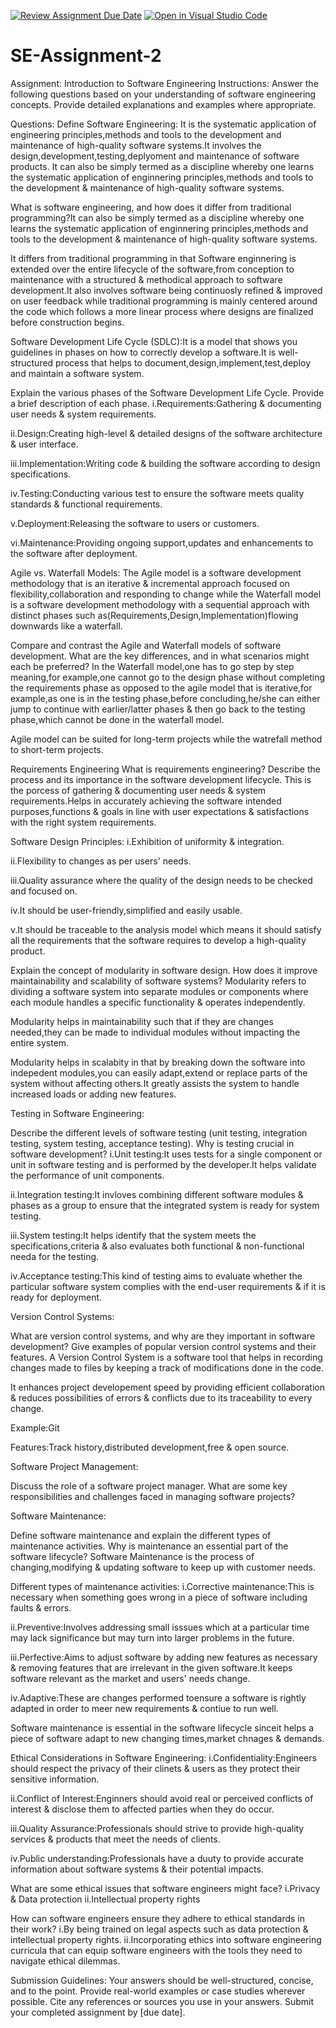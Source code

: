 [![Review Assignment Due Date](https://classroom.github.com/assets/deadline-readme-button-24ddc0f5d75046c5622901739e7c5dd533143b0c8e959d652212380cedb1ea36.svg)](https://classroom.github.com/a/-ucQIGTc)
[![Open in Visual Studio Code](https://classroom.github.com/assets/open-in-vscode-718a45dd9cf7e7f842a935f5ebbe5719a5e09af4491e668f4dbf3b35d5cca122.svg)](https://classroom.github.com/online_ide?assignment_repo_id=15244031&assignment_repo_type=AssignmentRepo)
# SE-Assignment-2
Assignment: Introduction to Software Engineering
Instructions:
Answer the following questions based on your understanding of software engineering concepts. Provide detailed explanations and examples where appropriate.

Questions:
Define Software Engineering:
It is the systematic application of engineering principles,methods and tools to the development and maintenance of high-quality software systems.It involves the design,development,testing,deplyoment and maintenance of software products.
It can also be simply termed as a discipline whereby one learns the systematic application  of enginnering principles,methods and tools to the development & maintenance of high-quality software systems.


What is software engineering, and how does it differ from traditional programming?It can also be simply termed as a discipline whereby one learns the systematic application  of enginnering principles,methods and tools to the development & maintenance of high-quality software systems.

It differs from traditional programming in that Software enginnering is extended over the entire lifecycle of the software,from conception to maintenance with a structured & methodical approach to software development.It also involves software being continuosly refined & improved on user feedback while traditional programming is mainly centered around the code which follows a more linear process where designs are finalized before construction begins. 


Software Development Life Cycle (SDLC):It is a model that shows you guidelines in phases on how to correctly develop a software.It is well-structured process that helps to document,design,implement,test,deploy and maintain a software system.


Explain the various phases of the Software Development Life Cycle. Provide a brief description of each phase.
i.Requirements:Gathering & documenting user needs & system requirements.

ii.Design:Creating high-level & detailed designs of the software architecture & user interface.

iii.Implementation:Writing code & building the software according to design specifications.

iv.Testing:Conducting various test to ensure the software meets quality standards & functional requirements.

v.Deployment:Releasing the software to users or customers.

vi.Maintenance:Providing ongoing support,updates and enhancements to the software after deployment.


Agile vs. Waterfall Models:
The Agile model is a software development methodology that is an iterative & incremental approach focused on flexibility,collaboration and responding to change while the Waterfall model is a software development methodology with a sequential approach with distinct phases such as(Requirements,Design,Implementation)flowing downwards like a waterfall. 

Compare and contrast the Agile and Waterfall models of software development. What are the key differences, and in what scenarios might each be preferred?
In the Waterfall model,one has to go step by step meaning,for example,one cannot go to the design phase without completing the requirements phase as opposed to the agile model that is iterative,for example,as one is in the testing phase,before concluding,he/she can either jump to continue with earlier/latter phases & then go back to the testing phase,which cannot be done in the waterfall model.

Agile model can be suited for long-term projects while the watrefall method to short-term projects.


Requirements Engineering
What is requirements engineering? Describe the process and its importance in the software development lifecycle.
This is the porcess of gathering & documenting user needs & system requirements.Helps in accurately achieving the software intended purposes,functions & goals in line with user expectations & satisfactions with the right system requirements.


Software Design Principles:
i.Exhibition of uniformity & integration.

ii.Flexibility to changes as per users' needs.

iii.Quality assurance where the quality of the design needs to be checked and focused on.

iv.It should be user-friendly,simplified and easily usable.

v.It should be traceable to the analysis model which means it should satisfy all the requirements that the software requires to develop a high-quality product.

Explain the concept of modularity in software design. How does it improve maintainability and scalability of software systems?
Modularity refers to dividing a software system into separate modules or components where each module handles a specific functionality & operates independently.

Modularity helps in maintainability such that if they are changes needed,they can be made to individual modules without impacting the entire system.

Modularity helps in scalabity in that by breaking down the software into indepedent modules,you can easily adapt,extend or replace parts of the system without affecting others.It greatly assists the system to handle increased loads or adding new features. 


Testing in Software Engineering:

Describe the different levels of software testing (unit testing, integration testing, system testing, acceptance testing). Why is testing crucial in software development?
i.Unit testing:It uses tests for a single component or unit in software testing and is performed by the developer.It helps validate the performance of unit components.

ii.Integration testing:It invloves combining different software modules & phases as a group to ensure that the integrated system is ready for system testing.

iii.System testing:It helps identify that the system meets the specifications,criteria & also evaluates both functional & non-functional needa for the testing.

iv.Acceptance testing:This kind of testing aims to evaluate whether the particular software system complies with the end-user requirements & if it is ready for deployment.

Version Control Systems:

What are version control systems, and why are they important in software development? Give examples of popular version control systems and their features.
A Version Control System is a software tool that helps in recording changes made to files by keeping a track of modifications done in the code.

It enhances project developement speed by providing efficient collaboration & reduces possibilities of errors & conflicts due to its traceability to every change.

Example:Git 

Features:Track history,distributed development,free & open source.


Software Project Management:

Discuss the role of a software project manager. What are some key responsibilities and challenges faced in managing software projects?





Software Maintenance:

Define software maintenance and explain the different types of maintenance activities. Why is maintenance an essential part of the software lifecycle?
Software Maintenance is the process of changing,modifying & updating software to keep up with customer needs.

Different types of maintenance activities:
i.Corrective maintenance:This is necessary when something goes wrong in a piece of software including faults & errors.

ii.Preventive:Involves addressing small isssues which at a particular time may lack significance but may turn into larger problems in the future.

iii.Perfective:Aims to adjust software by adding new features as necessary & removing features that are irrelevant in the given software.It keeps software relevant as the market and users' needs change.

iv.Adaptive:These are changes performed toensure a software is rightly adapted in order to meer new requirements & contiue to run well.

Software maintenance is essential in the software lifecycle sinceit helps a piece of software adapt to new changing times,market chnages & demands.


Ethical Considerations in Software Engineering:
i.Confidentiality:Engineers should respect the privacy of their clinets & users as they protect their sensitive information.

ii.Conflict of Interest:Enginners should avoid real or perceived conflicts of interest & disclose them to affected parties when they do occur.

iii.Quality Assurance:Professionals should strive to provide high-quality services & products that meet the needs of clients.

iv.Public understanding:Professionals have a duuty to provide accurate information about software systems & their potential impacts.


What are some ethical issues that software engineers might face?
i.Privacy & Data protection
ii.Intellectual property rights


 How can software engineers ensure they adhere to ethical standards in their
 work?
i.By being trained on legal aspects such as data protection & intellectual property rights.
ii.Incorporating ethics into software engineering curricula that can  equip software engineers with the tools they need to navigate ethical dilemmas.


Submission Guidelines:
Your answers should be well-structured, concise, and to the point.
Provide real-world examples or case studies wherever possible.
Cite any references or sources you use in your answers.
Submit your completed assignment by [due date].
